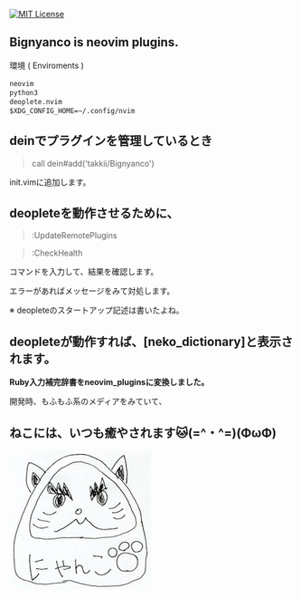 [![MIT License](http://img.shields.io/badge/license-MIT-blue.svg?style=flat)](LICENSE)

## Bignyanco is neovim plugins. 

環境 ( Enviroments )

```
neovim
python3
deoplete.nvim
$XDG_CONFIG_HOME=~/.config/nvim
```

## deinでプラグインを管理しているとき

> call dein#add('takkii/Bignyanco')

init.vimに追加します。

## deopleteを動作させるために、

>:UpdateRemotePlugins

>:CheckHealth

コマンドを入力して、結果を確認します。

エラーがあればメッセージをみて対処します。

※ deopleteのスタートアップ記述は書いたよね。

## deopleteが動作すれば、[neko_dictionary]と表示されます。

**Ruby入力補完辞書をneovim_pluginsに変換しました。**

開発時、もふもふ系のメディアをみていて、

## ねこには、いつも癒やされます🐱(=^・^=)(ΦωΦ)

![ねこだるま](https://github.com/takkii/Bignyanco/blob/master/images/nekodaruma.jpg)